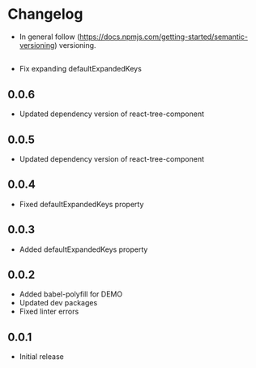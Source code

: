 # Changelog

* In general follow (https://docs.npmjs.com/getting-started/semantic-versioning) versioning.

## <next>
* Fix expanding defaultExpandedKeys

## 0.0.6
* Updated dependency version of react-tree-component

## 0.0.5
* Updated dependency version of react-tree-component

## 0.0.4
* Fixed defaultExpandedKeys property

## 0.0.3
* Added defaultExpandedKeys property

## 0.0.2
* Added babel-polyfill for DEMO
* Updated dev packages
* Fixed linter errors

## 0.0.1
* Initial release
